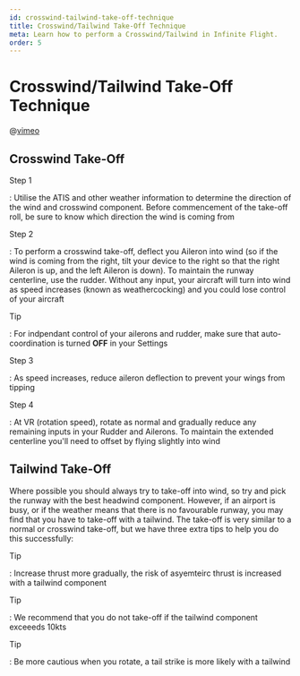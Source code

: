 ```yaml
---
id: crosswind-tailwind-take-off-technique
title: Crosswind/Tailwind Take-Off Technique
meta: Learn how to perform a Crosswind/Tailwind in Infinite Flight.
order: 5
---
```


# Crosswind/Tailwind Take-Off Technique



@[vimeo](416104626)



## Crosswind Take-Off



Step 1

: Utilise the ATIS and other weather information to determine the direction of the wind and crosswind component. Before commencement of the take-off roll, be sure to know which direction the wind is coming from



Step 2

: To perform a crosswind take-off, deflect you Aileron into wind (so if the wind is coming from the right, tilt your device to the right so that the right Aileron is up, and the left Aileron is down). To maintain the runway centerline, use the rudder. Without any input, your aircraft will turn into wind as speed increases (known as weathercocking) and you could lose control of your aircraft



Tip

: For indpendant control of your ailerons and rudder, make sure that auto-coordination is turned **OFF** in your Settings



Step 3

: As speed increases, reduce aileron deflection to prevent your wings from tipping



Step 4

: At VR (rotation speed), rotate as normal and gradually reduce any remaining inputs in your Rudder and Ailerons. To maintain the extended centerline you'll need to offset by flying slightly into wind



## Tailwind Take-Off



Where possible you should always try to take-off into wind, so try and pick the runway with the best headwind component. However, if an airport is busy, or if the weather means that there is no favourable runway, you may find that you have to take-off with a tailwind.  The take-off is very similar to a normal or crosswind take-off, but we have three extra tips to help you do this successfully:



Tip

: Increase thrust more gradually, the risk of asyemteirc thrust is increased with a tailwind component



Tip

: We recommend that you do not take-off if the tailwind component exceeeds 10kts



Tip

: Be more cautious when you rotate, a tail strike is more likely with a tailwind